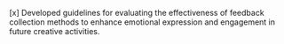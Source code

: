 [x] Developed guidelines for evaluating the effectiveness of feedback collection methods to enhance emotional expression and engagement in future creative activities.